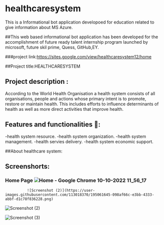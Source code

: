 # healthcaresystem
This is a Informational bot application developoed for education related to give information about MS Azure.

##This web based informational bot application has been developed for the accomplishment of future ready talent internship program launched by microsoft, future skil prime, Quess, GitHub,EY.

###project link:https://sites.google.com/view/healthcaresystem12/home

##Project title:HEALTHCARESYSTEM

## Project description  :  
According to the World Health Organisation a health system consists of all organisations, people and actions whose primary intent is to promote, restore or maintain health. This includes efforts to influence determinants of health as well as more direct activities that improve health.

## Features and functionalities 🧐:
-health system resource.
-health system organization.
-health system management.
-health servies delivery.
-health system economic support.

##About healthcare system:

## Screenshorts:
### Home Page ![Home - Google Chrome 10-10-2022 11_56_17](https://user-images.githubusercontent.com/113018370/194808752-cb383913-f862-4b43-85ca-c20790e4884d.png)
              ![Screenshot (2)](https://user-images.githubusercontent.com/113018370/195061645-098af66c-e3bb-4333-abbf-d1c78f836228.png)

              
![Screenshot (2)](https://user-images.githubusercontent.com/113018370/195062005-a731ea89-9de6-407f-8ec6-bd85f407fe51.png)

![Screenshot (3)](https://user-images.githubusercontent.com/113018370/195062856-ca227fbb-694d-45b9-bede-93c7d352e80b.png)


